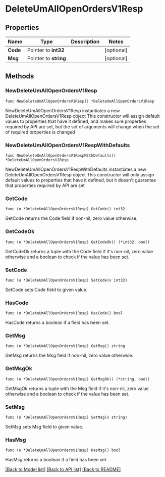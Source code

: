# DeleteUmAllOpenOrdersV1Resp

## Properties

Name | Type | Description | Notes
------------ | ------------- | ------------- | -------------
**Code** | Pointer to **int32** |  | [optional] 
**Msg** | Pointer to **string** |  | [optional] 

## Methods

### NewDeleteUmAllOpenOrdersV1Resp

`func NewDeleteUmAllOpenOrdersV1Resp() *DeleteUmAllOpenOrdersV1Resp`

NewDeleteUmAllOpenOrdersV1Resp instantiates a new DeleteUmAllOpenOrdersV1Resp object
This constructor will assign default values to properties that have it defined,
and makes sure properties required by API are set, but the set of arguments
will change when the set of required properties is changed

### NewDeleteUmAllOpenOrdersV1RespWithDefaults

`func NewDeleteUmAllOpenOrdersV1RespWithDefaults() *DeleteUmAllOpenOrdersV1Resp`

NewDeleteUmAllOpenOrdersV1RespWithDefaults instantiates a new DeleteUmAllOpenOrdersV1Resp object
This constructor will only assign default values to properties that have it defined,
but it doesn't guarantee that properties required by API are set

### GetCode

`func (o *DeleteUmAllOpenOrdersV1Resp) GetCode() int32`

GetCode returns the Code field if non-nil, zero value otherwise.

### GetCodeOk

`func (o *DeleteUmAllOpenOrdersV1Resp) GetCodeOk() (*int32, bool)`

GetCodeOk returns a tuple with the Code field if it's non-nil, zero value otherwise
and a boolean to check if the value has been set.

### SetCode

`func (o *DeleteUmAllOpenOrdersV1Resp) SetCode(v int32)`

SetCode sets Code field to given value.

### HasCode

`func (o *DeleteUmAllOpenOrdersV1Resp) HasCode() bool`

HasCode returns a boolean if a field has been set.

### GetMsg

`func (o *DeleteUmAllOpenOrdersV1Resp) GetMsg() string`

GetMsg returns the Msg field if non-nil, zero value otherwise.

### GetMsgOk

`func (o *DeleteUmAllOpenOrdersV1Resp) GetMsgOk() (*string, bool)`

GetMsgOk returns a tuple with the Msg field if it's non-nil, zero value otherwise
and a boolean to check if the value has been set.

### SetMsg

`func (o *DeleteUmAllOpenOrdersV1Resp) SetMsg(v string)`

SetMsg sets Msg field to given value.

### HasMsg

`func (o *DeleteUmAllOpenOrdersV1Resp) HasMsg() bool`

HasMsg returns a boolean if a field has been set.


[[Back to Model list]](../README.md#documentation-for-models) [[Back to API list]](../README.md#documentation-for-api-endpoints) [[Back to README]](../README.md)


